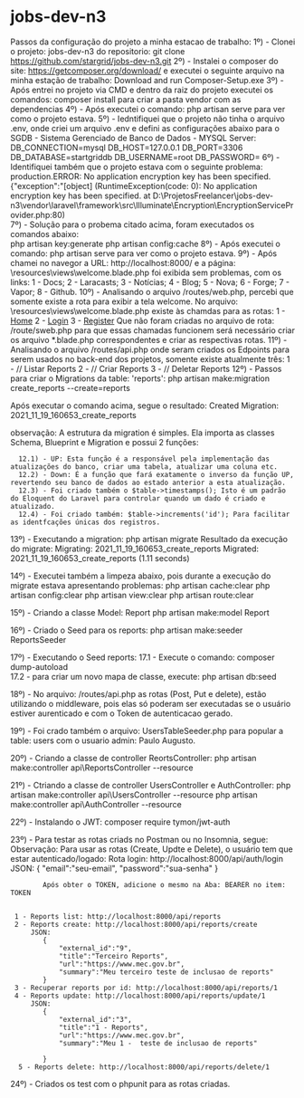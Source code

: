 # jobs-dev-n3
Passos da configuração do projeto a minha estacao de trabalho:
1º) - Clonei o projeto: jobs-dev-n3 do repositorio: git clone https://github.com/stargrid/jobs-dev-n3.git
2º) - Instalei o composer do site: https://getcomposer.org/download/ e executei o seguinte arquivo na minha estação de trabalho: Download and run Composer-Setup.exe
3º) - Após entrei no projeto via CMD e dentro da raiz do projeto executei os comandos: composer install para criar a pasta vendor com as dependencias
4º) - Após executei o comando: php artisan serve para ver como o projeto estava.
5º) - Iedntifiquei que o projeto não tinha o arquivo .env, onde criei um arquivo .env e defini as configurações abaixo para o 
      SGDB - Sistema Gerenciado de Banco de Dados - MYSQL Server:
		DB_CONNECTION=mysql
		DB_HOST=127.0.0.1
		DB_PORT=3306
		DB_DATABASE=startgriddb
		DB_USERNAME=root
		DB_PASSWORD=
6º) - Identifiquei também que o projeto estava com o seguinte problema: 
       production.ERROR: No application encryption key has been specified. 
	   {"exception":"[object] (RuntimeException(code: 0): No application encryption key has been specified. at 
	   D:\\ProjetosFreelancer\\jobs-dev-n3\\vendor\\laravel\\framework\\src\\Illuminate\\Encryption\\EncryptionServiceProvider.php:80)	
7º) - Solução para o probema citado acima, foram executados os comandos abaixo:	  
      php artisan key:generate 
	  php artisan config:cache
8º) - Após executei o comando: php artisan serve para ver como o projeto estava.
9º) - Após chamei no navegor a URL: http://localhost:8000/ e a página: \resources\views\welcome.blade.php foi exibida sem problemas, com os links:
      1 - Docs;
      2 - Laracasts;
	  3 - Notícias;
	  4 - Blog;
	  5 - Nova;
	  6 - Forge;
	  7 - Vapor;
      8 - Github.
10º) - Analisando o arquivo /routes/web.php, percebi que somente existe a rota para exibir a tela welcome.
       No arquivo: \resources\views\welcome.blade.php existe às chamdas para as rotas:
	   1 - <a href="{{ url('/home') }}">Home</a>
	   2 - <a href="{{ route('login') }}">Login</a>
	   3 - <a href="{{ route('register') }}">Register</a>
	   Que não foram criadas no arquivo de rota: /route/sweb.php para que essas chamadas funcionem será necessário criar os arquivo *.blade.php correspondentes
	   e criar as respectivas rotas.
11º) - Analisando o arquivo /routes/api.php onde seram criados os Edpoints para serem usados no back-end dos projetos, somente existe atualmente três:
       1 - // Listar Reports
	   2 - // Criar Reports
	   3 - // Deletar Reports
12º) - Passos para criar o Migrations da table: 'reports':
       php artisan make:migration create_reports --create=reports  

Após executar o comando acima, segue o resultado: Created Migration: 2021_11_19_160653_create_reports	   
	   
observação:
       A estrutura da migration é simples. Ela importa as classes Schema, Blueprint e Migration e possui 2 funções:

	  12.1) - UP: Esta função é a responsável pela implementação das atualizações do banco, criar uma tabela, atualizar uma coluna etc.
	  12.2) - Down: É a função que fará exatamente o inverso da função UP, revertendo seu banco de dados ao estado anterior a esta atualização.	  
	  12.3) - Foi criado também o $table->timestamps(); Isto é um padrão do Eloquent do Laravel para controlar quando um dado é criado e atualizado.
	  12.4) - Foi criado também: $table->increments('id'); Para facilitar as identfcações únicas dos registros.

13º) - Executando a migration: php artisan migrate
       Resultado da execução do migrate:
	   Migrating: 2021_11_19_160653_create_reports
	   Migrated:  2021_11_19_160653_create_reports (1.11 seconds)

14º) - Executei também a limpeza abaixo, pois durante a execução do migrate estava apresentando problemas: 
	php artisan cache:clear
	php artisan config:clear
	php artisan view:clear
	php artisan route:clear
	
15º) - Criando a classe Model: Report
    php artisan make:model Report
	
16º) - Criado o Seed para os reports:
     php artisan make:seeder ReportsSeeder
	 
17º) - Executando o Seed reports:
     17.1 - Execute o comando: composer dump-autoload  
	 17.2 - para criar um novo mapa de classe, execute: php artisan db:seed

18º) - No arquivo: /routes/api.php as rotas (Post, Put e delete), estão utilizando o middleware, pois elas só poderam ser executadas se o usuário
       estiver aurenticado e com o Token de autenticacao gerado.
	   
19º) - Foi crado também o arquivo: UsersTableSeeder.php para popular a table: users com o usuario admin: Paulo Augusto.

20º) - Criando a classe de controller ReortsController:
       php artisan make:controller api\ReportsController --resource
	   
21º) - Ctriando a classe de controller UsersController e AuthController:
       php artisan make:controller api\UsersController --resource
	   php artisan make:controller api\AuthController --resource
	   
22º) - Instalando o JWT: composer require tymon/jwt-auth

23º) - Para testar as rotas criads no Postman ou no Insomnia, segue:
Observação: Para usar as rotas (Create, Updte e Delete), o usuário tem que estar autenticado/logado:
            Rota login: http://localhost:8000/api/auth/login
			JSON:
			{
				"email":"seu-email",
				"password":"sua-senha"
			}
			
			Após obter o TOKEN, adicione o mesmo na Aba: BEARER no item: TOKEN
			
			
     1 - Reports list: http://localhost:8000/api/reports
	 2 - Reports create: http://localhost:8000/api/reports/create
	     JSON:
			{
				"external_id":"9",
				"title":"Terceiro Reports",
				"url":"https://www.mec.gov.br",
				"summary":"Meu terceiro teste de inclusao de reports"
			}
	 3 - Recuperar reports por id: http://localhost:8000/api/reports/1
	 4 - Reports update: http://localhost:8000/api/reports/update/1
	     JSON:
			{	
				"external_id":"3",
				"title":"1 - Reports",
				"url":"https://www.mec.gov.br",
				"summary":"Meu 1 -  teste de inclusao de reports"
				
			}
	  5 - Reports delete: http://localhost:8000/api/reports/delete/1
	  
24º) - Criados os test com o phpunit para as rotas criadas.

